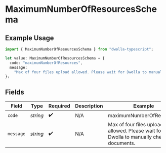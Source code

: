# MaximumNumberOfResourcesSchema

## Example Usage

```typescript
import { MaximumNumberOfResourcesSchema } from "dwolla-typescript";

let value: MaximumNumberOfResourcesSchema = {
  code: "maximumNumberOfResources",
  message:
    "Max of four files upload allowed. Please wait for Dwolla to manually check the documents.",
};
```

## Fields

| Field                                                                                     | Type                                                                                      | Required                                                                                  | Description                                                                               | Example                                                                                   |
| ----------------------------------------------------------------------------------------- | ----------------------------------------------------------------------------------------- | ----------------------------------------------------------------------------------------- | ----------------------------------------------------------------------------------------- | ----------------------------------------------------------------------------------------- |
| `code`                                                                                    | *string*                                                                                  | :heavy_check_mark:                                                                        | N/A                                                                                       | maximumNumberOfResources                                                                  |
| `message`                                                                                 | *string*                                                                                  | :heavy_check_mark:                                                                        | N/A                                                                                       | Max of four files upload allowed. Please wait for Dwolla to manually check the documents. |